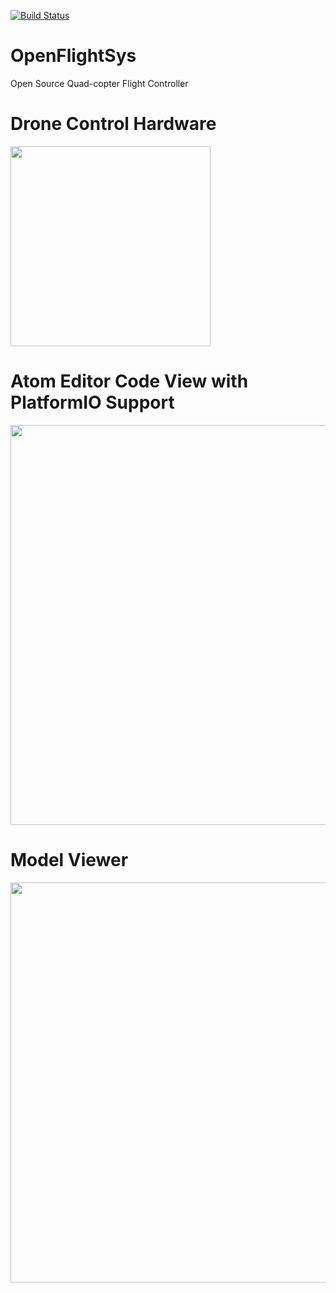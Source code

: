 [![Build Status](https://travis-ci.org/mcprakash/OpenFlightSys.png)](https://travis-ci.org/mcprakash/OpenFlightSys)

# OpenFlightSys
Open Source Quad-copter Flight Controller

# Drone Control Hardware 
<img src="https://s6.postimg.org/w6rr2byfl/IMG_20170104_132345.jpg" width="320">

# Atom Editor Code View with PlatformIO Support
<img src="https://s6.postimg.org/tqh7gdij5/main_editor.png" width="640">

# Model Viewer
<img src="https://s6.postimg.org/tcfvgryfl/quad_model_view.png" width ="640">
